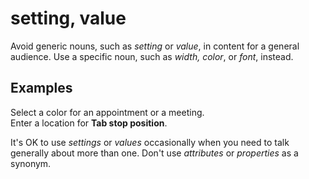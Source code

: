 # setting, value

Avoid generic nouns, such as *setting* or *value*, in content for a general audience. Use a specific noun, such as *width, color*, or *font*, instead.

## Examples

Select a color for an appointment or a meeting.   
Enter a location for **Tab stop position**.

It's OK to use *settings* or *values* occasionally when you need to talk generally about more than one. Don't use *attributes* or *properties* as a synonym.
